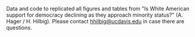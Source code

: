 Data and code to replicated all figures and tables from "Is White American support for democracy declining as they approach minority status?" (A. Hager / H. Hilbig). Please contact hhilbig@ucdavis.edu in case there are questions.
